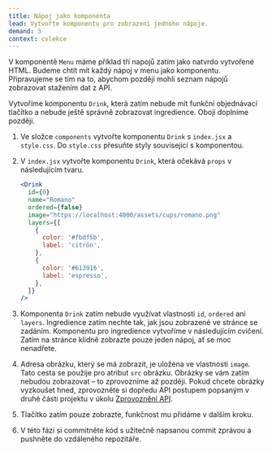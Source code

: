 ```yaml
---
title: Nápoj jako komponenta
lead: Vytvořte komponentu pro zobrazení jednoho nápoje.
demand: 3
context: cvlekce
---
```


V komponentě `Menu` máme příklad tří napojů zatím jako natvrdo vytvořené HTML. Budeme chtít mít každý nápoj v menu jako komponentu. Připravujeme se tím na to, abychom později mohli seznam nápojů zobrazovat stažením dat z API.

Vytvoříme komponentu `Drink`, která zatím nebude mít funkční objednávací tlačítko a nebude ještě správně zobrazovat ingredience. Obojí doplníme později.

1.  Ve složce `components` vytvořte komponentu `Drink` s `index.jsx` a `style.css`. Do `style.css` přesuňte styly související s komponentou.
1.  V `index.jsx` vytvořte komponentu `Drink`, která očekává `props` v následujícím tvaru.

    ```jsx
    <Drink
      id={0}
      name="Romano"
      ordered={false}
      image="https://localhost:4000/assets/cups/romano.png"
      layers={[
        {
          color: '#fbdf5b',
          label: 'citrón',
        },
        {
          color: '#613916',
          label: 'espresso',
        },
      ]}
    />
    ```

1.  Komponenta `Drink` zatím nebude využívat vlastnosti `id`, `ordered` ani `layers`. Ingredience zatím nechte tak, jak jsou zobrazené ve stránce se zadáním. Komponentu pro ingredience vytvoříme v následujícím cvičení. Zatím na stránce klidně zobrazte pouze jeden nápoj, ať se moc nenadřete.
1.  Adresa obrázku, který se má zobrazit, je uložena ve vlastnosti `image`. Tato cesta se použije pro atribut `src` obrázku. Obrázky se vám zatím nebudou zobrazovat – to zprovozníme až později. Pokud chcete obrázky vyzkoušet hned, zprovozněte si dopředu API postupem popsaným v druhé části projektu v úkolu [Zprovoznění API](/vyvoj-webu/daweb/js2/cafe-lora-2/projekt/napoje-api).
1.  Tlačítko zatím pouze zobrazte, funkčnost mu přidáme v dalším kroku.
1.  V této fázi si commitněte kód s užitečně napsanou commit zprávou a pushněte do vzdáleného repozitáře.
